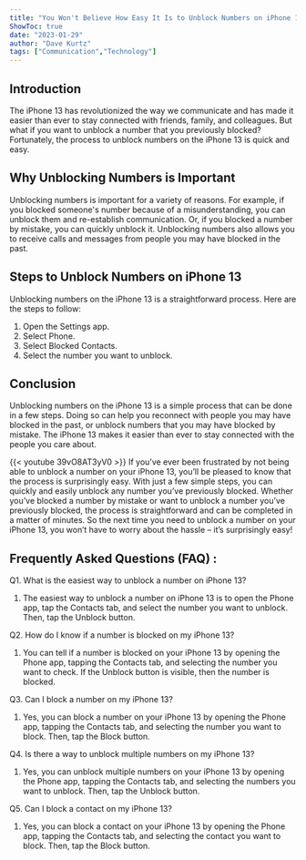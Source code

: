 ```yaml
---
title: "You Won't Believe How Easy It Is to Unblock Numbers on iPhone 13!"
ShowToc: true 
date: "2023-01-29"
author: "Dave Kurtz" 
tags: ["Communication","Technology"]
---
```

## Introduction

The iPhone 13 has revolutionized the way we communicate and has made it easier than ever to stay connected with friends, family, and colleagues. But what if you want to unblock a number that you previously blocked? Fortunately, the process to unblock numbers on the iPhone 13 is quick and easy.

## Why Unblocking Numbers is Important

Unblocking numbers is important for a variety of reasons. For example, if you blocked someone's number because of a misunderstanding, you can unblock them and re-establish communication. Or, if you blocked a number by mistake, you can quickly unblock it. Unblocking numbers also allows you to receive calls and messages from people you may have blocked in the past.

## Steps to Unblock Numbers on iPhone 13

Unblocking numbers on the iPhone 13 is a straightforward process. Here are the steps to follow:

1. Open the Settings app.
2. Select Phone.
3. Select Blocked Contacts.
4. Select the number you want to unblock.

## Conclusion

Unblocking numbers on the iPhone 13 is a simple process that can be done in a few steps. Doing so can help you reconnect with people you may have blocked in the past, or unblock numbers that you may have blocked by mistake. The iPhone 13 makes it easier than ever to stay connected with the people you care about.

{{< youtube 39vO8AT3yV0 >}} 
If you’ve ever been frustrated by not being able to unblock a number on your iPhone 13, you’ll be pleased to know that the process is surprisingly easy. With just a few simple steps, you can quickly and easily unblock any number you’ve previously blocked. Whether you’ve blocked a number by mistake or want to unblock a number you’ve previously blocked, the process is straightforward and can be completed in a matter of minutes. So the next time you need to unblock a number on your iPhone 13, you won’t have to worry about the hassle – it’s surprisingly easy!

## Frequently Asked Questions (FAQ) :
Q1. What is the easiest way to unblock a number on iPhone 13?
1. The easiest way to unblock a number on iPhone 13 is to open the Phone app, tap the Contacts tab, and select the number you want to unblock. Then, tap the Unblock button.

Q2. How do I know if a number is blocked on my iPhone 13?
1. You can tell if a number is blocked on your iPhone 13 by opening the Phone app, tapping the Contacts tab, and selecting the number you want to check. If the Unblock button is visible, then the number is blocked.

Q3. Can I block a number on my iPhone 13?
1. Yes, you can block a number on your iPhone 13 by opening the Phone app, tapping the Contacts tab, and selecting the number you want to block. Then, tap the Block button.

Q4. Is there a way to unblock multiple numbers on my iPhone 13?
1. Yes, you can unblock multiple numbers on your iPhone 13 by opening the Phone app, tapping the Contacts tab, and selecting the numbers you want to unblock. Then, tap the Unblock button.

Q5. Can I block a contact on my iPhone 13?
1. Yes, you can block a contact on your iPhone 13 by opening the Phone app, tapping the Contacts tab, and selecting the contact you want to block. Then, tap the Block button.


